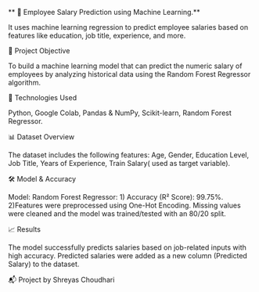 ** 💼 Employee Salary Prediction using Machine Learning.** 

It uses machine learning regression to predict employee salaries based on features like education, job title, experience, and more.

🚀 Project Objective

To build a machine learning model that can predict the numeric salary of employees by analyzing historical data using the Random Forest Regressor algorithm.

🧠 Technologies Used

Python,
Google Colab,
Pandas & NumPy,
Scikit-learn,
Random Forest Regressor.

📊 Dataset Overview

The dataset includes the following features:
Age,
Gender,
Education Level,
Job Title,
Years of Experience,
Train Salary( used as target variable).

🛠️ Model & Accuracy

Model: Random Forest Regressor:
        1) Accuracy (R² Score): 99.75%.
                  2)Features were preprocessed using One-Hot Encoding. Missing values were cleaned and the model was trained/tested with an 80/20 split.

📈 Results

The model successfully predicts salaries based on job-related inputs with high accuracy. Predicted salaries were added as a new column (Predicted Salary) to the dataset.

📬
Project by Shreyas Choudhari
